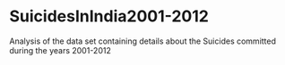 # SuicidesInIndia2001-2012
Analysis of the data set containing details about the Suicides committed during the years 2001-2012
